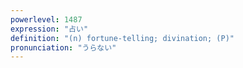 ```yaml
---
powerlevel: 1487
expression: "占い"
definition: "(n) fortune-telling; divination; (P)"
pronunciation: "うらない"
---
```


